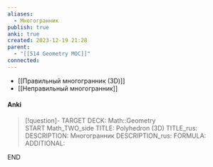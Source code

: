 ```yaml
---
aliases:
  - Многогранник
publish: true
anki: true
created: 2023-12-19 21:28
parent:
  - "[[514 Geometry MOC]]"
connected:
---
```


- [[Правильный многогранник (3D)]]
- [[Неправильный многогранник]]


#### Anki
> [!question]-
TARGET DECK: Math::Geometry  
START
Math_TWO_side
TITLE: Polyhedron (3D)
TITLE_rus: 
DESCRIPTION: Многогранник
DESCRIPTION_rus: 
FORMULA: 
ADDITIONAL:
<!--ID: 1705600801036-->
END